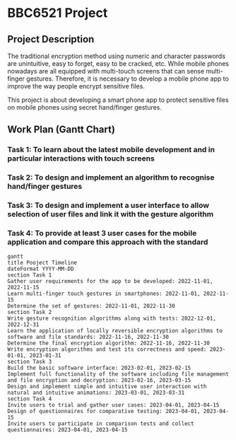 # BBC6521 Project

## Project Description

The traditional encryption method using numeric and character passwords are unintuitive, easy to forget, easy to be cracked, etc. While mobile phones nowadays are all equipped with multi-touch screens that can sense multi-finger gestures. Therefore, it is necessary to develop a mobile phone app to improve the way people encrypt sensitive files.

This project is about developing a smart phone app to protect sensitive files on mobile phones using secret hand/finger gestures.

## Work Plan (Gantt Chart)

### Task 1: To learn about the latest mobile development and in particular interactions with touch screens

### Task 2: To design and implement an algorithm to recognise hand/finger gestures

### Task 3: To design and implement a user interface to allow selection of user files and link it with the gesture algorithm

### Task 4: To provide at least 3 user cases for the mobile application and compare this approach with the standard

```mermaid
gantt
title Pooject Timeline
dateFormat YYYY-MM-DD
section Task 1
Gather user requirements for the app to be developed: 2022-11-01, 2022-11-15
Learn multi-finger touch gestures in smartphones: 2022-11-01, 2022-11-15
Determine the set of gestures: 2022-11-01, 2022-11-30
section Task 2
Write gesture recognition algorithms along with tests: 2022-12-01, 2022-12-31
Learn the application of locally reversible encryption algorithms to software and file standards: 2022-11-16, 2022-11-30
Determine the final encryption algorithm: 2022-11-16, 2022-11-30
Write encryption algorithms and test its correctness and speed: 2023-01-01, 2023-01-31
section Task 3
Build the basic software interface: 2023-02-01, 2023-02-15
Implement full functionality of the software including file management and file encryption and decryption: 2023-02-16, 2023-03-15
Design and implement simple and intuitive user interaction with natural and intuitive animations: 2023-03-01, 2023-03-31
section Task 4
Invite users to trial and gather user cases: 2023-04-01, 2023-04-15
Design of questionnaires for comparative testing: 2023-04-01, 2023-04-15
Invite users to participate in comparison tests and collect questionnaires: 2023-04-01, 2023-04-15
```